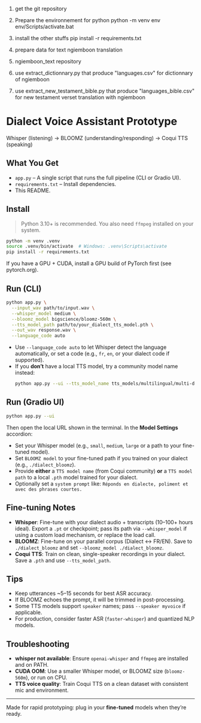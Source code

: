 1) get the git repository
2) Prepare the environnement for python
    python -m venv env
    env/Scripts/activate.bat
3) install the other stuffs
    pip install -r requirements.txt

4) prepare data for text ngiemboon translation
5) ngiemboon_text repository
6) use extract_dictionnary.py that produce "languages.csv" for dictionnary of ngiemboon
7) use extract_new_testament_bible.py that produce "languages_bible.csv" for new testament verset translation with ngiemboon























# Dialect Voice Assistant Prototype
Whisper (listening) → BLOOMZ (understanding/responding) → Coqui TTS (speaking)

## What You Get
- `app.py` – A single script that runs the full pipeline (CLI or Gradio UI).
- `requirements.txt` – Install dependencies.
- This README.

## Install
> Python 3.10+ is recommended. You also need `ffmpeg` installed on your system.

```bash
python -m venv .venv
source .venv/bin/activate  # Windows: .venv\Scripts\activate
pip install -r requirements.txt
```

If you have a GPU + CUDA, install a GPU build of PyTorch first (see pytorch.org).

## Run (CLI)
```bash
python app.py \
  --input_wav path/to/input.wav \
  --whisper_model medium \
  --bloomz_model bigscience/bloomz-560m \
  --tts_model_path path/to/your_dialect_tts_model.pth \
  --out_wav response.wav \
  --language_code auto
```

- Use `--language_code auto` to let Whisper detect the language automatically, or set a code (e.g., `fr`, `en`, or your dialect code if supported).
- If you **don’t** have a local TTS model, try a community model name instead:
  ```bash
  python app.py --ui --tts_model_name tts_models/multilingual/multi-dataset/your_choice
  ```

## Run (Gradio UI)
```bash
python app.py --ui
```
Then open the local URL shown in the terminal. In the **Model Settings** accordion:
- Set your Whisper model (e.g., `small`, `medium`, `large` or a path to your fine-tuned model).
- Set `BLOOMZ model` to your fine-tuned path if you trained on your dialect (e.g., `./dialect_bloomz`).
- Provide **either** a `TTS model name` (from Coqui community) **or** a `TTS model path` to a local `.pth` model trained for your dialect.
- Optionally set a `system prompt` like: `Réponds en dialecte, poliment et avec des phrases courtes.`

## Fine-tuning Notes
- **Whisper**: Fine-tune with your dialect audio + transcripts (10–100+ hours ideal). Export a `.pt` or checkpoint; pass its path via `--whisper_model` if using a custom load mechanism, or replace the load call.
- **BLOOMZ**: Fine-tune on your parallel corpus (Dialect ↔ FR/EN). Save to `./dialect_bloomz` and set `--bloomz_model ./dialect_bloomz`.
- **Coqui TTS**: Train on clean, single-speaker recordings in your dialect. Save a `.pth` and use `--tts_model_path`.

## Tips
- Keep utterances ~5–15 seconds for best ASR accuracy.
- If BLOOMZ echoes the prompt, it will be trimmed in post-processing.
- Some TTS models support `speaker` names; pass `--speaker myvoice` if applicable.
- For production, consider faster ASR (`faster-whisper`) and quantized NLP models.

## Troubleshooting
- **whisper not available**: Ensure `openai-whisper` and `ffmpeg` are installed and on PATH.
- **CUDA OOM**: Use a smaller Whisper model, or BLOOMZ size (`bloomz-560m`), or run on CPU.
- **TTS voice quality**: Train Coqui TTS on a clean dataset with consistent mic and environment.

---

Made for rapid prototyping: plug in your **fine-tuned** models when they’re ready.
